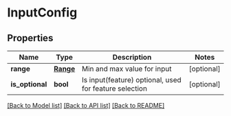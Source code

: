 # InputConfig

## Properties
Name | Type | Description | Notes
------------ | ------------- | ------------- | -------------
**range** | [**Range**](Range.md) | Min and max value for input | [optional] 
**is_optional** | **bool** | Is input(feature) optional, used for feature selection | [optional] 

[[Back to Model list]](../README.md#documentation-for-models) [[Back to API list]](../README.md#documentation-for-api-endpoints) [[Back to README]](../README.md)


